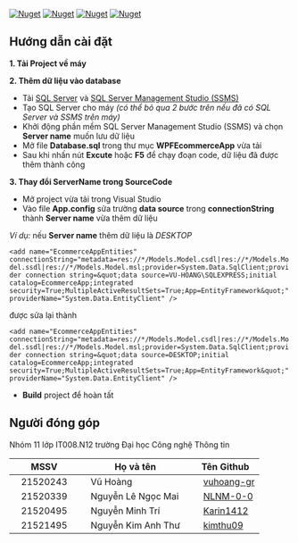 [![Nuget][materialDesignThemes-shield]][materialDesignThemes-url]   [![Nuget][liveChart-shield]][liveChart-url] [![Nuget][entityFramework-shield]][entityFramework-url]  [![Nuget][firebaseStorage-shield]][firebaseStorage-url]

<!-- MARKDOWN LINKS & IMAGES -->
[materialDesignThemes-shield]: https://img.shields.io/nuget/v/MaterialDesignThemes?label=MaterialDesignThemes&logo=MaterialDesignThemes
[materialDesignThemes-url]: https://www.nuget.org/packages/MaterialDesignThemes/
[entityFramework-shield]: https://img.shields.io/nuget/v/EntityFramework?label=EntityFramework&logo=EntityFramework
[entityFramework-url]: https://www.nuget.org/packages/EntityFramework/
[liveChart-shield]: https://img.shields.io/nuget/v/LiveCharts.Wpf?label=LiveCharts.Wpf&logo=MaterialDesignThemes
[liveChart-url]: https://www.nuget.org/packages/LiveCharts.Wpf
[firebaseStorage-shield]: https://img.shields.io/nuget/v/FirebaseStorage.net?label=FirebaseStorage.net&logo=FirebaseStorage.net
[firebaseStorage-url]: https://www.nuget.org/packages/FirebaseStorage.net

## Hướng dẫn cài đặt
 **1. Tải Project về máy**
 
 **2. Thêm dữ liệu vào database**
 - Tải [SQL Server](https://www.microsoft.com/en-us/sql-server/sql-server-downloads) và [SQL Server Management Studio (SSMS)](https://learn.microsoft.com/en-us/sql/ssms/download-sql-server-management-studio-ssms?view=sql-server-ver16)
 - Tạo SQL Server cho máy
*(có thể bỏ qua 2 bước trên nếu đã có SQL Server và SSMS trên máy)*
 - Khởi động phần mềm SQL Server Management Studio (SSMS) và chọn **Server name** muốn lưu dữ liệu
 - Mở file **Database.sql** trong thư mục **WPFEcommerceApp** vừa tải
 - Sau khi nhấn nút **Excute** hoặc **F5** để chạy đoạn code, dữ liệu đã được thêm thành công

**3. Thay đổi ServerName trong SourceCode**
- Mở project vừa tải trong Visual Studio 
- Vào file **App.config** sửa trường **data source** trong **connectionString** thành **Server name** vừa thêm dữ liệu

*Ví dụ:* nếu **Server name** thêm dữ liệu là *DESKTOP*

`<add name="EcommerceAppEntities" connectionString="metadata=res://*/Models.Model.csdl|res://*/Models.Model.ssdl|res://*/Models.Model.msl;provider=System.Data.SqlClient;provider connection string=&quot;data source=VU-HOANG\SQLEXPRESS;initial catalog=EcommerceApp;integrated security=True;MultipleActiveResultSets=True;App=EntityFramework&quot;" providerName="System.Data.EntityClient" />`

được sửa lại thành 

`<add name="EcommerceAppEntities" connectionString="metadata=res://*/Models.Model.csdl|res://*/Models.Model.ssdl|res://*/Models.Model.msl;provider=System.Data.SqlClient;provider connection string=&quot;data source=DESKTOP;initial catalog=EcommerceApp;integrated security=True;MultipleActiveResultSets=True;App=EntityFramework&quot;" providerName="System.Data.EntityClient" />`
- **Build** project để hoàn tất

## Người đóng góp

Nhóm 11 lớp IT008.N12 trường Đại học Công nghệ Thông tin

|MSSV            |Họ và tên                      |Tên Github                         |
|----------------|-------------------------------|-----------------------------|
|&nbsp;&nbsp;&nbsp;21520243&nbsp;&nbsp;&nbsp;        |&nbsp;&nbsp;&nbsp;Vũ Hoàng&nbsp;&nbsp;&nbsp;                       |&nbsp;&nbsp;&nbsp;[vuhoang-gr](https://github.com/vuhoang-gr)          |
|&nbsp;&nbsp;&nbsp;21520339&nbsp;&nbsp;&nbsp;        |&nbsp;&nbsp;&nbsp;Nguyễn Lê Ngọc Mai&nbsp;&nbsp;&nbsp;             |&nbsp;&nbsp;&nbsp;[NLNM-0-0](https://github.com/NLNM-0-0)           |
|&nbsp;&nbsp;&nbsp;21520495&nbsp;&nbsp;&nbsp;        |&nbsp;&nbsp;&nbsp;Nguyễn Minh Trí&nbsp;&nbsp;&nbsp;                |&nbsp;&nbsp;&nbsp;[Karin1412](https://github.com/Karin1412)
|&nbsp;&nbsp;&nbsp;21521495&nbsp;&nbsp;&nbsp;        |&nbsp;&nbsp;&nbsp;Nguyễn Kim Anh Thư&nbsp;&nbsp;&nbsp;             |&nbsp;&nbsp;&nbsp;[kimthu09](https://github.com/kimthu09)
